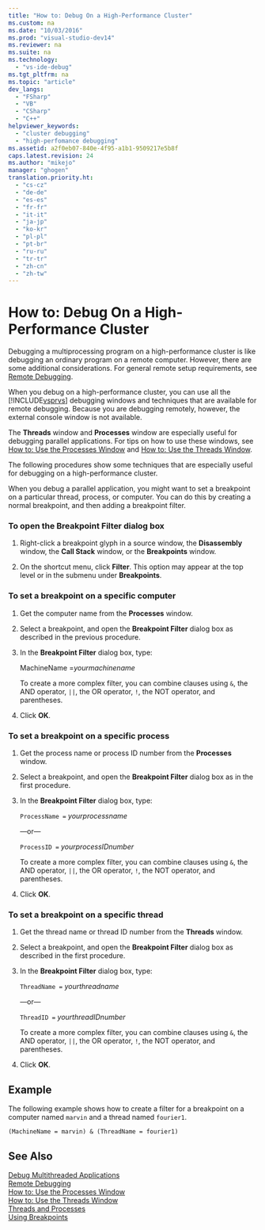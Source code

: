 ```yaml
---
title: "How to: Debug On a High-Performance Cluster"
ms.custom: na
ms.date: "10/03/2016"
ms.prod: "visual-studio-dev14"
ms.reviewer: na
ms.suite: na
ms.technology: 
  - "vs-ide-debug"
ms.tgt_pltfrm: na
ms.topic: "article"
dev_langs: 
  - "FSharp"
  - "VB"
  - "CSharp"
  - "C++"
helpviewer_keywords: 
  - "cluster debugging"
  - "high-perfomance debugging"
ms.assetid: a2f0eb07-840e-4f95-a1b1-9509217e5b8f
caps.latest.revision: 24
ms.author: "mikejo"
manager: "ghogen"
translation.priority.ht: 
  - "cs-cz"
  - "de-de"
  - "es-es"
  - "fr-fr"
  - "it-it"
  - "ja-jp"
  - "ko-kr"
  - "pl-pl"
  - "pt-br"
  - "ru-ru"
  - "tr-tr"
  - "zh-cn"
  - "zh-tw"
---
```

# How to: Debug On a High-Performance Cluster
Debugging a multiprocessing program on a high-performance cluster is like debugging an ordinary program on a remote computer. However, there are some additional considerations. For general remote setup requirements, see [Remote Debugging](../debugger/remote-debugging.md).  
  
 When you debug on a high-performance cluster, you can use all the [!INCLUDE[vsprvs](../codequality/includes/vsprvs_md.md)] debugging windows and techniques that are available for remote debugging. Because you are debugging remotely, however, the external console window is not available.  
  
 The **Threads** window and **Processes** window are especially useful for debugging parallel applications. For tips on how to use these windows, see [How to: Use the Processes Window](assetId:///0207ce2f-8ceb-4fe7-b2b5-4dd35b035ed7) and [How to: Use the Threads Window](../debugger/how-to--use-the-threads-window.md).  
  
 The following procedures show some techniques that are especially useful for debugging on a high-performance cluster.  
  
 When you debug a parallel application, you might want to set a breakpoint on a particular thread, process, or computer. You can do this by creating a normal breakpoint, and then adding a breakpoint filter.  
  
### To open the Breakpoint Filter dialog box  
  
1.  Right-click a breakpoint glyph in a source window, the **Disassembly** window, the **Call Stack** window, or the **Breakpoints** window.  
  
2.  On the shortcut menu, click **Filter**. This option may appear at the top level or in the submenu under **Breakpoints**.  
  
### To set a breakpoint on a specific computer  
  
1.  Get the computer name from the **Processes** window.  
  
2.  Select a breakpoint, and open the **Breakpoint Filter** dialog box as described in the previous procedure.  
  
3.  In the **Breakpoint Filter** dialog box, type:  
  
     MachineName =*yourmachinename*  
  
     To create a more complex filter, you can combine clauses using `&`, the AND operator, `||`, the OR operator, `!`, the NOT operator, and parentheses.  
  
4.  Click **OK**.  
  
### To set a breakpoint on a specific process  
  
1.  Get the process name or process ID number from the **Processes** window.  
  
2.  Select a breakpoint, and open the **Breakpoint Filter** dialog box as in the first procedure.  
  
3.  In the **Breakpoint Filter** dialog box, type:  
  
     `ProcessName =`  *yourprocessname*  
  
     —or—  
  
     `ProcessID =` *yourprocessIDnumber*  
  
     To create a more complex filter, you can combine clauses using `&`, the AND operator, `||`, the OR operator, `!`, the NOT operator, and parentheses.  
  
4.  Click **OK**.  
  
### To set a breakpoint on a specific thread  
  
1.  Get the thread name or thread ID number from the **Threads** window.  
  
2.  Select a breakpoint, and open the **Breakpoint Filter** dialog box as described in the first procedure.  
  
3.  In the **Breakpoint Filter** dialog box, type:  
  
     `ThreadName =` *yourthreadname*  
  
     —or—  
  
     `ThreadID =` *yourthreadIDnumber*  
  
     To create a more complex filter, you can combine clauses using `&`, the AND operator, `||`, the OR operator, `!`, the NOT operator, and parentheses.  
  
4.  Click **OK**.  
  
## Example  
 The following example shows how to create a filter for a breakpoint on a computer named `marvin` and a thread named `fourier1`.  
  
```  
(MachineName = marvin) & (ThreadName = fourier1)  
```  
  
## See Also  
 [Debug Multithreaded Applications](../debugger/debug-multithreaded-applications-in-visual-studio.md)   
 [Remote Debugging](../debugger/remote-debugging.md)   
 [How to: Use the Processes Window](assetId:///0207ce2f-8ceb-4fe7-b2b5-4dd35b035ed7)   
 [How to: Use the Threads Window](../debugger/how-to--use-the-threads-window.md)   
 [Threads and Processes](assetId:///73d87480-9af3-4d1b-baf5-397d5d876ae6)   
 [Using Breakpoints](../debugger/using-breakpoints.md)